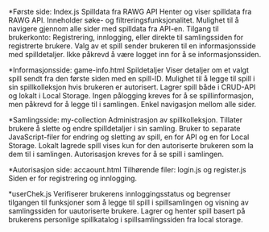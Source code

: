 *Første side: Index.js
Spilldata fra RAWG API
Henter og viser spilldata fra RAWG API.
Inneholder søke- og filtreringsfunksjonalitet.
Mulighet til å navigere gjennom alle sider med spilldata fra API-en.
Tilgang til brukerkonto: Registrering, innlogging, eller direkte til samlingssiden for registrerte brukere.
Valg av et spill sender brukeren til en informasjonsside med spilldetaljer.
Ikke påkrevd å være logget inn for å se informasjonssiden.

*Informasjonsside: game-info.html
Spildetaljer
Viser detaljer om et valgt spill sendt fra den første siden med en spill-ID.
Mulighet til å legge til spill i sin spillkolleksjon hvis brukeren er autorisert.
Lagrer spill både i CRUD-API og lokalt i Local Storage.
Ingen pålogging kreves for å se spillinformasjon, men påkrevd for å legge til i samlingen.
Enkel navigasjon mellom alle sider.

*Samlingsside: my-collection
Administrasjon av spillkolleksjon.
Tillater brukere å slette og endre spilldetaljer i sin samling.
Bruker to separate JavaScript-filer for endring og sletting av spill, en for API og en for Local Storage.
Lokalt lagrede spill vises kun for den autoriserte brukeren som la dem til i samlingen.
Autorisasjon kreves for å se spill i samlingen.

*Autorisasjon side: accaount.html 
Tilhørende filer: login.js og register.js
Siden er for registrering og innlogging.

*userChek.js
Verifiserer brukerens innloggingsstatus og begrenser tilgangen 
til funksjoner som å legge til spill i spillsamlingen og visning av samlingssiden for uautoriserte brukere.
Lagrer og henter spill basert på brukerens personlige spillkatalog i spillsamlingssiden fra local storage.
